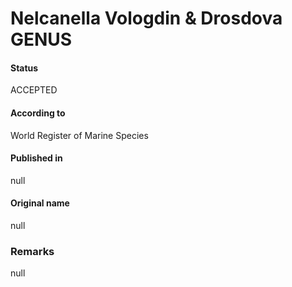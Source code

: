 Nelcanella Vologdin & Drosdova GENUS
=======

#### Status
ACCEPTED

#### According to
World Register of Marine Species

#### Published in
null

#### Original name
null

### Remarks
null
